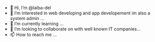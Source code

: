 - 👋 Hi, I’m @laiba-del
- 👀 I’m interested in web developing and app developement im also a system admin ...
- 🌱 I’m currently learning ...
- 💞️ I’m looking to collaborate on with well known IT companies...
- 📫 How to reach me ...

<!---
laiba-del/laiba-del is a ✨ special ✨ repository because its `README.md` (this file) appears on your GitHub profile.
You can click the Preview link to take a look at your changes.
--->
